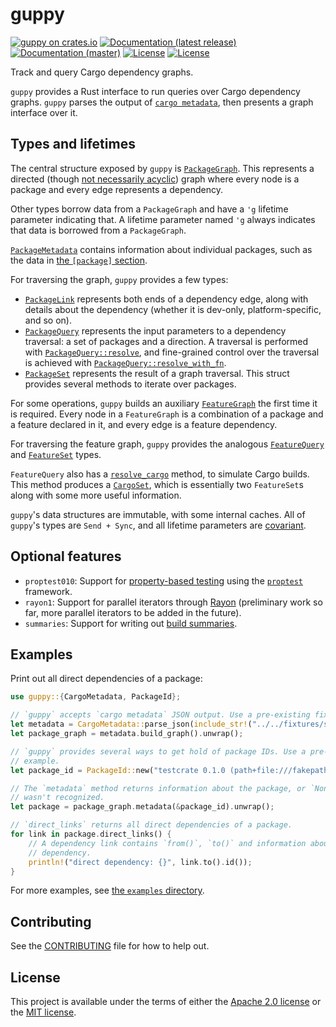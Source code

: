 # guppy

[![guppy on crates.io](https://img.shields.io/crates/v/guppy)](https://crates.io/crates/guppy) [![Documentation (latest release)](https://docs.rs/guppy/badge.svg)](https://docs.rs/guppy/) [![Documentation (master)](https://img.shields.io/badge/docs-master-brightgreen)](https://facebookincubator.github.io/cargo-guppy/rustdoc/guppy/) [![License](https://img.shields.io/badge/license-Apache-green.svg)](../LICENSE-APACHE) [![License](https://img.shields.io/badge/license-MIT-green.svg)](../LICENSE-MIT)

Track and query Cargo dependency graphs.

`guppy` provides a Rust interface to run queries over Cargo dependency graphs. `guppy` parses
the output of  [`cargo metadata`](https://doc.rust-lang.org/cargo/commands/cargo-metadata.html),
then presents a graph interface over it.

## Types and lifetimes

The central structure exposed by `guppy` is [`PackageGraph`](crate::graph::PackageGraph). This
represents a directed (though [not necessarily acyclic](crate::graph::Cycles)) graph where every
node is a package and every edge represents a dependency.

Other types borrow data from a `PackageGraph` and have a `'g` lifetime parameter indicating
that. A lifetime parameter named `'g` always indicates that data is borrowed from a
`PackageGraph`.

[`PackageMetadata`](crate::graph::PackageMetadata) contains information about individual
packages, such as the data in
[the `[package]` section](https://doc.rust-lang.org/cargo/reference/manifest.html#the-package-section).

For traversing the graph, `guppy` provides a few types:
* [`PackageLink`](crate::graph::PackageLink) represents both ends of a dependency edge, along
  with details about the dependency (whether it is dev-only, platform-specific, and so on).
* [`PackageQuery`](crate::graph::PackageQuery) represents the input parameters to a dependency
  traversal: a set of packages and a direction. A traversal is performed with
  [`PackageQuery::resolve`](crate::graph::PackageQuery::resolve), and fine-grained control over
  the traversal is achieved with
  [`PackageQuery::resolve_with_fn`](crate::graph::PackageQuery::resolve_with_fn).
* [`PackageSet`](crate::graph::PackageSet) represents the result of a graph traversal. This
  struct provides several methods to iterate over packages.

For some operations, `guppy` builds an auxiliary [`FeatureGraph`](crate::graph::feature::FeatureGraph)
the first time it is required. Every node in a `FeatureGraph` is a combination of a package and
a feature declared in it, and every edge is a feature dependency.

For traversing the feature graph, `guppy` provides the analogous [`FeatureQuery`](crate::graph::feature::FeatureQuery) and
[`FeatureSet`](crate::graph::feature::FeatureSet) types.

`FeatureQuery` also has a [`resolve_cargo`](crate::graph::FeatureQuery::resolve_cargo) method,
to simulate Cargo builds. This method produces a [`CargoSet`](crate::graph::cargo::CargoSet),
which is essentially two `FeatureSet`s along with some more useful information.

`guppy`'s data structures are immutable, with some internal caches. All of `guppy`'s types are
`Send + Sync`, and all lifetime parameters are [covariant](https://github.com/sunshowers/lifetime-variance-example/).

## Optional features

* `proptest010`: Support for [property-based testing](https://jessitron.com/2013/04/25/property-based-testing-what-is-it/)
  using the [`proptest`](https://altsysrq.github.io/proptest-book/intro.html) framework.
* `rayon1`: Support for parallel iterators through [Rayon](docs.rs/rayon/1) (preliminary work
  so far, more parallel iterators to be added in the future).
* `summaries`: Support for writing out [build summaries](https://github.com/facebookincubator/cargo-guppy/tree/master/guppy-summaries).

## Examples

Print out all direct dependencies of a package:

```rust
use guppy::{CargoMetadata, PackageId};

// `guppy` accepts `cargo metadata` JSON output. Use a pre-existing fixture for these examples.
let metadata = CargoMetadata::parse_json(include_str!("../../fixtures/small/metadata1.json")).unwrap();
let package_graph = metadata.build_graph().unwrap();

// `guppy` provides several ways to get hold of package IDs. Use a pre-defined one for this
// example.
let package_id = PackageId::new("testcrate 0.1.0 (path+file:///fakepath/testcrate)");

// The `metadata` method returns information about the package, or `None` if the package ID
// wasn't recognized.
let package = package_graph.metadata(&package_id).unwrap();

// `direct_links` returns all direct dependencies of a package.
for link in package.direct_links() {
    // A dependency link contains `from()`, `to()` and information about the specifics of the
    // dependency.
    println!("direct dependency: {}", link.to().id());
}
```

For more examples, see
[the `examples` directory](https://github.com/facebookincubator/cargo-guppy/tree/master/guppy/examples).

## Contributing

See the [CONTRIBUTING](../CONTRIBUTING.md) file for how to help out.

## License

This project is available under the terms of either the [Apache 2.0 license](../LICENSE-APACHE) or the [MIT
license](../LICENSE-MIT).

<!--
README.md is generated from README.tpl by cargo readme. To regenerate:

cargo install cargo-readme
cargo readme > README.md
-->
